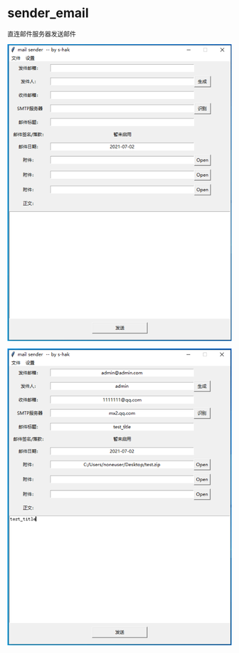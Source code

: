 # sender_email

直连邮件服务器发送邮件



![image](https://github.com/S-Hak/mailsender/blob/main/images/1.png)




![image](https://github.com/S-Hak/mailsender/blob/main/images/2.png)

